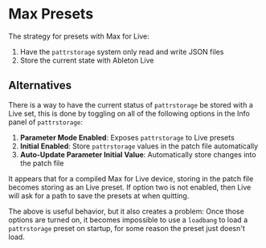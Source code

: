 # Max Presets

The strategy for presets with Max for Live:

1. Have the `pattrstorage` system only read and write JSON files
2. Store the current state with Ableton Live

## Alternatives

There is a way to have the current status of `pattrstorage` be stored with a Live set, this is done by toggling on all of the following options in the Info panel of `pattrstorage`:

1. **Parameter Mode Enabled**: Exposes `pattrstorage` to Live presets
2. **Initial Enabled**: Store `pattrstorage` values in the patch file automatically
3. **Auto-Update Parameter Initial Value**: Automatically store changes into the patch file

It appears that for a compiled Max for Live device, storing in the patch file becomes storing as an Live preset. If option two is not enabled, then Live will ask for a path to save the presets at when quitting.

The above is useful behavior, but it also creates a problem: Once those options are turned on, it becomes impossible to use a `loadbang` to load a `pattrstorage` preset on startup, for some reason the preset just doesn't load.
